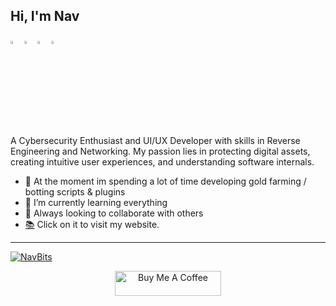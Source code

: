 ## Hi, I'm Nav

  [<img src="https://img.icons8.com/color/48/000000/discord.png" width="3.5%"/>](https://www.discordapp.com/users/685775515159756801)
  [<img src="https://img.icons8.com/color/48/000000/spotify.png" width="3.5%"/>](https://open.spotify.com/user/31b7x4jx2k44sfdduut6rh6ovjbq?si=85aab1ef40d84b81)
  [<img src="https://img.icons8.com/fluent/48/000000/instagram-new.png" width="3.5%"/>](https://www.instagram.com/navfps_7/)
  <a href="navjeetsingh181@gmail.com"> <img src="https://img.icons8.com/fluent/48/000000/gmail.png" width="3.5%"/> </a>
  
A Cybersecurity Enthusiast and UI/UX Developer with skills in Reverse Engineering and Networking. My passion lies in protecting digital assets, creating intuitive user experiences, and understanding software internals.
- 🔭 At the moment im spending a lot of time developing gold farming / botting scripts & plugins
- 🌱 I’m currently learning everything 
- 👯 Always looking to collaborate with others 
- [📚](https://infiniteorbit.live) Click on it to visit my website.

----

<p align="left"> <a href="https://github.com/ryo-ma/github-profile-trophy"><img src="https://github-profile-trophy.vercel.app/?username=NavBits" alt="NavBits" /></a> </p>
                 

<p align="center">
<a href="https://www.buymeacoffee.com/" target="_blank"><img src="https://cdn.buymeacoffee.com/buttons/default-white.png" alt="Buy Me A Coffee" height="40" width="170" ></a>
